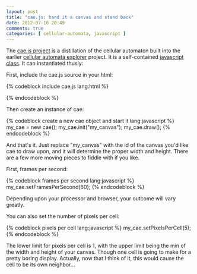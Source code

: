 ```yaml
---
layout: post
title: "cae.js: hand it a canvas and stand back"
date: 2012-07-16 20:49
comments: true
categories: [ cellular-automata, javascript ]
---
```


The [cae.js project][0] is a distillation of the cellular automaton built into the earlier [cellular automata explorer][1] project. It is a self-contained [javascript class][2]. It can instantiated thusly:

First, include the cae.js source in your html:

{% codeblock include cae.js lang:html %}
<script src="/javascripts/cae.js"></script>
{% endcodeblock %}

Then create an instance of cae:

{% codeblock create a new cae object and start it lang:javascript %}
my_cae = new cae();
my_cae.init("my_canvas");
my_cae.draw();
{% endcodeblock %}

And that's it. Just replace "my_canvas" with the id of the canvas you'd like cae to draw upon, and it will determine the proper width and height. There are a few more moving pieces to fiddle with if you like. 

First, frames per second:

{% codeblock frames per second lang:javascript %}
my_cae.setFramesPerSecond(60);
{% endcodeblock %}

Depending upon your processor and browser, your outcome will vary greatly.

You can also set the number of pixels per cell:

{% codeblock pixels per cell lang:javascript %}
my_cae.setPixelsPerCell(5);
{% endcodeblock %}

The lower limit for pixels per cell is 1, with the upper limit being the min of the width and height of your canvas. Though one cell is going to make for a pretty boring display. Actually, now that I think of it, this would cause the cell to be its own neighbor...

<script type="text/javascript">
    my_cae = new cae();
    my_cae.init("my_canvas");
    my_cae.setPixelsPerCell(100);
    my_cae.draw();
</script>

<canvas id="my_canvas" width="100" height="100"></canvas>


[0]: https://github.com/arrogantrobot/cae.js "cae.js"
[1]: https://github.com/arrogantrobot/Cellular-Automata-Explorer "cellular automata explorer"
[2]: http://www.webmonkey.com/2010/02/make_oop_classes_in_javascript/ "functions all the way down"
